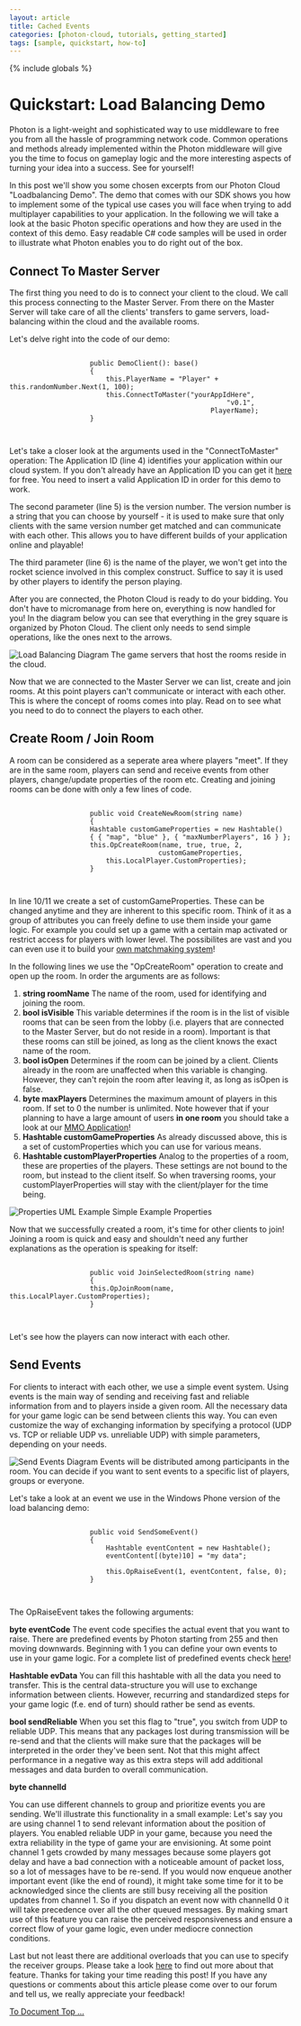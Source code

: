 ```yaml
---
layout: article
title: Cached Events
categories: [photon-cloud, tutorials, getting_started]
tags: [sample, quickstart, how-to]
---
```

{% include globals %}

Quickstart: Load Balancing Demo
===============================

Photon is a light-weight and sophisticated way to use middleware to free
you from all the hassle of programming network code. Common operations
and methods already implemented within the Photon middleware will give
you the time to focus on gameplay logic and the more interesting aspects
of turning your idea into a success. See for yourself!

In this post we'll show you some chosen excerpts from our Photon Cloud
"Loadbalancing Demo". The demo that comes with our SDK shows you how to
implement some of the typical use cases you will face when trying to add
multiplayer capabilities to your application. In the following we will
take a look at the basic Photon specific operations and how they are
used in the context of this demo. Easy readable C\# code samples will be
used in order to illustrate what Photon enables you to do right out of
the box.

Connect To Master Server
------------------------

The first thing you need to do is to connect your client to the cloud.
We call this process connecting to the Master Server. From there on the
Master Server will take care of all the clients' transfers to game
servers, load-balancing within the cloud and the available rooms.

Let's delve right into the code of our demo:

~~~~ {.code}
                        
                    public DemoClient(): base()
                    {
                        this.PlayerName = "Player" + this.randomNumber.Next(1, 100);
                        this.ConnectToMaster("yourAppIdHere", 
                                                      "v0.1", 
                                                  PlayerName); 
                    }
                        
                    
~~~~

Let's take a closer look at the arguments used in the "ConnectToMaster"
operation: The Application ID (line 4) identifies your application
within our cloud system. If you don't already have an Application ID you
can get it [here](https://www.exitgames.com/Download/Photon) for free.
You need to insert a valid Application ID in order for this demo to
work.

The second parameter (line 5) is the version number. The version number
is a string that you can choose by yourself - it is used to make sure
that only clients with the same version number get matched and can
communicate with each other. This allows you to have different builds of
your application online and playable!

The third parameter (line 6) is the name of the player, we won't get
into the rocket science involved in this complex construct. Suffice to
say it is used by other players to identify the person playing.

After you are connected, the Photon Cloud is ready to do your bidding.
You don't have to micromanage from here on, everything is now handled
for you! In the diagram below you can see that everything in the grey
square is organized by Photon Cloud. The client only needs to send
simple operations, like the ones next to the arrows.

![Load Balancing
Diagram](img/JoinMSCloud.png "The wonderful world of Photon Cloud") The
game servers that host the rooms reside in the cloud.

Now that we are connected to the Master Server we can list, create and
join rooms. At this point players can't communicate or interact with
each other. This is where the concept of rooms comes into play. Read on
to see what you need to do to connect the players to each other.

Create Room / Join Room
-----------------------

A room can be considered as a seperate area where players "meet". If
they are in the same room, players can send and receive events from
other players, change/update properties of the room etc. Creating and
joining rooms can be done with only a few lines of code.

~~~~ {.code}
                        
                    public void CreateNewRoom(string name)
                    {
                    Hashtable customGameProperties = new Hashtable() 
                    { { "map", "blue" }, { "maxNumberPlayers", 16 } };
                    this.OpCreateRoom(name, true, true, 2, 
                                     customGameProperties, 
                        this.LocalPlayer.CustomProperties);
                    }
                        
                    
~~~~

In line 10/11 we create a set of customGameProperties. These can be
changed anytime and they are inherent to this specific room. Think of it
as a group of attributes you can freely define to use them inside your
game logic. For example you could set up a game with a certain map
activated or restrict access for players with lower level. The
possibilites are vast and you can even use it to build your [own
matchmaking system](https://www.exitgames.com/Download/Photon)!

In the following lines we use the "OpCreateRoom" operation to create and
open up the room. In order the arguments are as follows:

1.  **string roomName** The name of the room, used for identifying and
    joining the room.
2.  **bool isVisible** This variable determines if the room is in the
    list of visible rooms that can be seen from the lobby (i.e. players
    that are connected to the Master Server, but do not reside in a
    room). Important is that these rooms can still be joined, as long as
    the client knows the exact name of the room.
3.  **bool isOpen** Determines if the room can be joined by a client.
    Clients already in the room are unaffected when this variable is
    changing. However, they can't rejoin the room after leaving it, as
    long as isOpen is false.
4.  **byte maxPlayers** Determines the maximum amount of players in this
    room. If set to 0 the number is unlimited. Note however that if your
    planning to have a large amount of users **in one room** you should
    take a look at our [MMO
    Application](https://www.exitgames.com/Download/Photon)!
5.  **Hashtable customGameProperties** As already discussed above, this
    is a set of customProperties which you can use for various means.
6.  **Hashtable customPlayerProperties** Analog to the properties of a
    room, these are properties of the players. These settings are not
    bound to the room, but instead to the client itself. So when
    traversing rooms, your customPlayerProperties will stay with the
    client/player for the time being.

![Properties UML
Example](img/PropertiesCloud.png "Example For Properties") Simple
Example Properties

Now that we successfully created a room, it's time for other clients to
join! Joining a room is quick and easy and shouldn't need any further
explanations as the operation is speaking for itself:

~~~~ {.code}
                        
                    public void JoinSelectedRoom(string name)
                    {
                    this.OpJoinRoom(name, this.LocalPlayer.CustomProperties);
                    }
                        
                    
~~~~

Let's see how the players can now interact with each other.

Send Events
-----------

For clients to interact with each other, we use a simple event system.
Using events is the main way of sending and receiving fast and reliable
information from and to players inside a given room. All the necessary
data for your game logic can be send between clients this way. You can
even customize the way of exchanging information by specifying a
protocol (UDP vs. TCP or reliable UDP vs. unreliable UDP) with simple
parameters, depending on your needs.

![Send Events Diagram](img/SendEventCloud.png "Sending Events") Events
will be distributed among participants in the room. You can decide if
you want to sent events to a specific list of players, groups or
everyone.

Let's take a look at an event we use in the Windows Phone version of the
load balancing demo:

~~~~ {.code}
                        
                    public void SendSomeEvent()
                    {
                        Hashtable eventContent = new Hashtable();
                        eventContent[(byte)10] = "my data";                 
    
                        this.OpRaiseEvent(1, eventContent, false, 0);
                    }
                        
                    
~~~~

The OpRaiseEvent takes the following arguments:

**byte eventCode** The event code specifies the actual event that you
want to raise. There are predefined events by Photon starting from 255
and then moving downwards. Beginning with 1 you can define your own
events to use in your game logic. For a complete list of predefined
events check [here](https://www.exitgames.com/Download/Photon)!

**Hashtable evData** You can fill this hashtable with all the data you
need to transfer. This is the central data-structure you will use to
exchange information between clients. However, recurring and
standardized steps for your game logic (f.e. end of turn) should rather
be send as events.

**bool sendReliable** When you set this flag to "true", you switch from
UDP to reliable UDP. This means that any packages lost during
transmission will be re-send and that the clients will make sure that
the packages will be interpreted in the order they've been sent. Not
that this might affect performance in a negative way as this extra steps
will add additional messages and data burden to overall communication.

**byte channelId**

You can use different channels to group and prioritize events you are
sending. We'll illustrate this functionality in a small example: Let's
say you are using channel 1 to send relevant information about the
position of players. You enabled reliable UDP in your game, because you
need the extra reliability in the type of game your are envisioning. At
some point channel 1 gets crowded by many messages because some players
got delay and have a bad connection with a noticeable amount of packet
loss, so a lot of messages have to be re-send. If you would now enqueue
another important event (like the end of round), it might take some time
for it to be acknowledged since the clients are still busy receiving all
the position updates from channel 1. So if you dispatch an event now
with channelId 0 it will take precedence over all the other queued
messages. By making smart use of this feature you can raise the
perceived responsiveness and ensure a correct flow of your game logic,
even under mediocre connection conditions.

Last but not least there are additional overloads that you can use to
specify the receiver groups. Please take a look
[here](https://www.exitgames.com/Download/Photon) to find out more about
that feature. Thanks for taking your time reading this post! If you have
any questions or comments about this article please come over to our
forum and tell us, we really appreciate your feedback!

[To Document Top …](#top)
